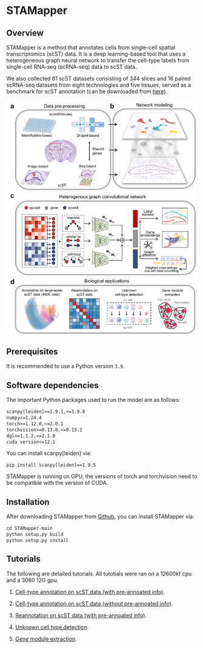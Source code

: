 # STAMapper

## Overview
STAMapper is a method that annotates cells from single-cell spatial transcriptomics (scST) data. It is a deep learning-based tool that uses a heterogeneous graph neural network to transfer the cell-type labels from single-cell RNA-seq (scRNA-seq) data to scST data. 

We also collected 81 scST datasets consisting of 344 slices and 16 paired scRNA-seq datasets from eight technologies and five tissues, served as a benchmark for scST annotation (can be downloaded from [here](https://drive.google.com/drive/folders/1xP3Fh94AwKu4OsH3khGq-KEw0VCoiRnL)).

![](./STAMapper_overview.png)

## Prerequisites
It is recommended to use a Python version  `3.9`.

## Software dependencies
The important Python packages used to run the model are as follows: 
```
scanpy[leiden]>=1.9.1,<=1.9.8
numpy<=1.24.4
torch>=1.12.0,<=2.0.1
torchvision>=0.13.0,<=0.15.2
dgl>=1.1.2,<=2.1.0
cuda version<=12.1
```
You can install scanpy[leiden] via:
```
pip install scanpy[leiden]==1.9.5
```
STAMapper is running on GPU, the versions of torch and torchvision 
need to be compatible with the version of CUDA.


## Installation
After downloading STAMapper from [Github](https://github.com/zhanglabtools/STAMapper), 
you can install STAMapper via:

```
cd STAMapper-main
python setup.py build
python setup.py install
```
## Tutorials
The following are detailed tutorials. All tutotials were ran on a 12600kf cpu and a 3060 12G gpu.

1. [Cell-type annotation on scST data (with pre-annoated info)](./Tutorials/Tutorial1_cell-type_annotation_on_scST_data_(with_pre-annoated_info).ipynb).

2. [Cell-type annotation on scST data (without pre-annoated info)](./Tutorials/Tutorial2_cell-type_annotation_on_scST_data_(without_pre-annoated_info).ipynb).

3. [Reannotation on scST data (with pre-annoated info)](./Tutorials/Tutorial3_reannotation_on_scST_data_(with_pre-annoated_info).ipynb).

4. [Unknown cell type detection](./Tutorials/Tutorial4_unknown_cell_type_detection.ipynb).

5. [Gene module extraction](./Tutorials/Tutorial5_gene_module_extraction.ipynb).
